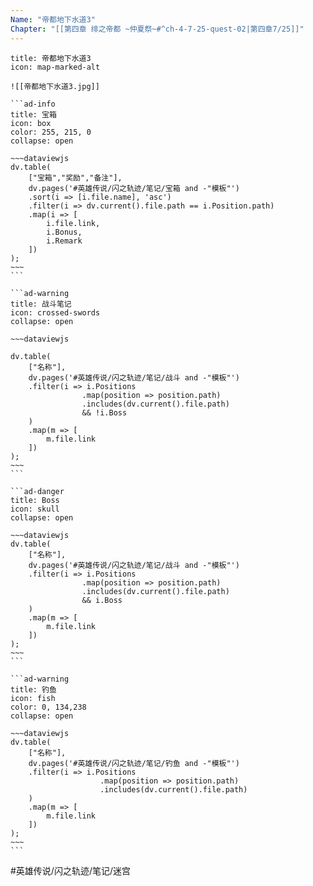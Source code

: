 ```yaml
---
Name: "帝都地下水道3"
Chapter: "[[第四章 绯之帝都 ~仲夏祭~#^ch-4-7-25-quest-02|第四章7/25]]"
---
```


````ad-quote
title: 帝都地下水道3
icon: map-marked-alt

![[帝都地下水道3.jpg]]

```ad-info
title: 宝箱
icon: box
color: 255, 215, 0
collapse: open

~~~dataviewjs
dv.table(
	["宝箱","奖励","备注"],
	dv.pages('#英雄传说/闪之轨迹/笔记/宝箱 and -"模板"')
	.sort(i => [i.file.name], 'asc')
	.filter(i => dv.current().file.path == i.Position.path)
	.map(i => [
		i.file.link,
		i.Bonus,
		i.Remark
	])
);
~~~
```

```ad-warning
title: 战斗笔记
icon: crossed-swords
collapse: open

~~~dataviewjs

dv.table(
	["名称"],
	dv.pages('#英雄传说/闪之轨迹/笔记/战斗 and -"模板"')
	.filter(i => i.Positions
				.map(position => position.path)
				.includes(dv.current().file.path) 
				&& !i.Boss
	)
	.map(m => [
		m.file.link
	])
);
~~~
```

```ad-danger
title: Boss
icon: skull
collapse: open

~~~dataviewjs
dv.table(
	["名称"],
	dv.pages('#英雄传说/闪之轨迹/笔记/战斗 and -"模板"')
	.filter(i => i.Positions
				.map(position => position.path)
				.includes(dv.current().file.path) 
				&& i.Boss
	)
	.map(m => [
		m.file.link
	])
);
~~~
```

```ad-warning
title: 钓鱼
icon: fish
color: 0, 134,238
collapse: open

~~~dataviewjs
dv.table(
	["名称"],
	dv.pages('#英雄传说/闪之轨迹/笔记/钓鱼 and -"模板"')
	.filter(i => i.Positions
					.map(position => position.path)
					.includes(dv.current().file.path)
	)
	.map(m => [
		m.file.link
	])
);
~~~
```
````

#英雄传说/闪之轨迹/笔记/迷宫 